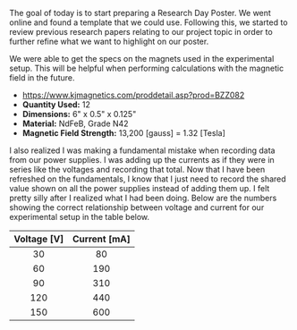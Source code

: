 The goal of today is to start preparing a Research Day Poster. We went online and found a template that we could use. Following this, we started to review previous research papers relating to our project topic in order to further refine what we want to highlight on our poster. 

We were able to get the specs on the magnets used in the experimental setup. This will be helpful when performing calculations with the magnetic field in the future.
* https://www.kjmagnetics.com/proddetail.asp?prod=BZZ082
* **Quantity Used:** 12
* **Dimensions:** 6" x 0.5" x 0.125"
* **Material:** NdFeB, Grade N42
* **Magnetic Field Strength:** 13,200 [gauss] = 1.32 [Tesla]


I also realized I was making a fundamental mistake when recording data from our power supplies. I was adding up the currents as if they were in series like the voltages and recording that total. Now that I have been refreshed on the fundamentals, I know that I just need to record the shared value shown on all the power supplies instead of adding them up. I felt pretty silly after I realized what I had been doing. Below are the numbers showing the correct relationship between voltage and current for our experimental setup in the table below.

| Voltage [V] | Current [mA] |
| :---------: | :----------: |
|     30      |      80      |
|     60      |     190      |
|     90      |     310      |
|     120     |     440      |
|     150     |     600      |


